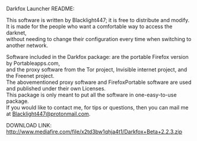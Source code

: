 Darkfox Launcher README:

This software is written by Blacklight447; it is free to distribute and modify.                                   
It is made for the people who want a comfortable way to access the darknet,                                       
without needing to change their configuration every time when switching to another network.                       

Software included in the Darkfox package: are the portable Firefox version by Portableapps.com,                  
and the proxy software from the Tor project, Invisible internet project, and the Freenet project.                 
The abovementioned proxy software and FirefoxPortable software are used and published under their own Licenses.   
This package is only meant to put all the software in one-easy-to-use package.                                    
If you would like to contact me, for tips or questions, then you can mail me at Blacklight447@protonmail.com.





DOWNLOAD LINK: http://www.mediafire.com/file/x2td3bw1qhja4t1/Darkfox+Beta+2.2.3.zip
